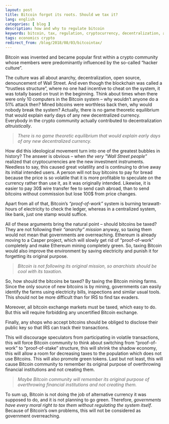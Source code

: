 ```yaml
---
layout: post
title: Bitcoin forgot its roots. Should we tax it?
lang: english
categories: [ blog ]
description: how and why to regulate bitcoin
keywords: bitcoin, tax, regulation, cryptocurrency, decentralization, anarchy
tags: economics crypto
redirect_from: /blog/2018/08/03/bitcointax/
---
```


Bitcoin was invented and became popular first within a crypto community whose members were predominantly influenced by the so-called “hacker culture”.  

The culture was all about anarchy, decentralization, open source, denouncement of Wall Street. And even though the blockchain was called a “trustless structure”, where no one had incentive to cheat on the system, it was totally based on trust in the beginning. Think about times when there were only 10 computers in the Bitcoin system – why wouldn’t anyone do a 51% attack then? Mined bitcoins were worthless back then, why would nobody break the system? Actually, there is no game theoretic equilibrium that would explain early days of any new decentralized currency. Everybody in the crypto community actually contributed to decentralization _altruistically_. 

> _There is no game theoretic equilibrium that would explain early days of any new decentralized currency._

How did this ideological movement turn into one of the greatest bubbles in history? The answer is obvious – when _the very "Wall Street people”_ realized that cryptocurrencies are the new investment instruments. Needless to say, this caused great volatility and is continuing to drive away its initial intended users. A person will not buy bitcoins to pay for bread because the price is so volatile that it is more profitable to speculate on the currency rather than use it, as it was originally intended. Likewise, it is easier to pay 30$ wire transfer fee to send cash abroad, than to send bitcoins without commission but lose 100$ from price changes.  

Apart from all of that, Bitcoin’s _“proof-of-work”_ system is burning terawatt-hours of electricity to check the ledger, whereas in a centralized system, like bank, just one stamp would suffice.  

All of these arguments bring the natural point – should bitcoins be taxed? They are not following their _“anarchy” mission_ anyway, so taxing them would not mean that governments are overreaching. Ethereum is already moving to a Casper project, which will slowly get rid of “proof-of-work” completely and make Ethereum mining completely green. So, taxing Bitcoin would also improve the environment by saving electricity and punish it for forgetting its original purpose.  

> _Bitcoin is not following its original mission, so anarchists should be cool with its taxation._

So, how should the bitcoins be taxed? By taxing the Bitcoin mining farms. Since the only source of new bitcoins is by mining, governments can easily identify the farms using electricity bills, inspections and similar usual tools. This should not be more difficult than for IRS to find tax evaders.  

Moreover, all bitcoin exchange markets must be taxed, which easy to do. But this will require forbidding any uncertified Bitcoin exchange.  

Finally, any shops who accept bitcoins should be obliged to disclose their public key so that IRS can track their transactions.  

This will discourage speculators from participating in volatile transactions, this will force Bitcoin community to think about switching from “proof-of-work” to “proof-of-stake” structure, this will shrink the shadow economy, this will allow a room for decreasing taxes to the population which does not use Bitcoins. This will also promote green tokens. Last but not least, this will cause Bitcoin community to remember its original purpose of overthrowing financial institutions and not creating them.

> _Maybe Bitcoin community will remember its original purpose of overthrowing financial institutions and not creating them._

To sum up, Bitcoin is not doing the job of alternative currency it was supposed to do, and it is not planning to go green. Therefore, _governments have every moral right to tax them without regulating the system itself_. Because of Bitcoin’s own problems, this will not be considered as government overreaching.
